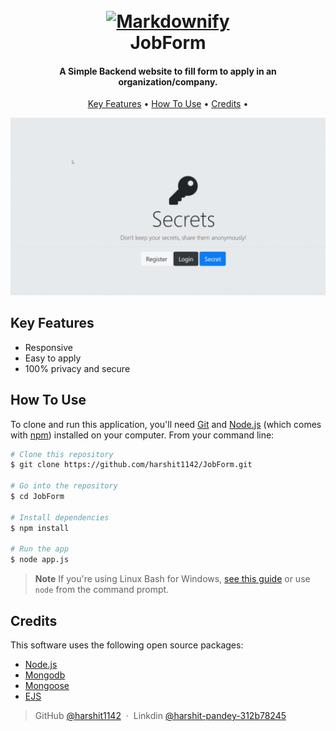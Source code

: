 <h1 align="center">
  <br>
  <a href="https://github.com/harshit1142/JobForm"><img src="https://artimg.gympik.com/articles/wp-content/uploads/2017/12/Untitled-design6.jpg" alt="Markdownify" width="200"></a>
  <br>
  JobForm
  <br>
</h1>

<h4 align="center">A Simple Backend website to fill form to apply in an organization/company. </h4>



<p align="center">
  <a href="#key-features">Key Features</a> •
  <a href="#how-to-use">How To Use</a> •
  <a href="#credits">Credits</a> •
</p>

![screenshot](https://github.com/harshit1142/Secret-Revealing/blob/main/giff.gif)

## Key Features

* Responsive
* Easy to apply
* 100% privacy and secure 



## How To Use

To clone and run this application, you'll need [Git](https://git-scm.com) and [Node.js](https://nodejs.org/en/download/) (which comes with [npm](http://npmjs.com)) installed on your computer. From your command line:

```bash
# Clone this repository
$ git clone https://github.com/harshit1142/JobForm.git

# Go into the repository
$ cd JobForm

# Install dependencies
$ npm install

# Run the app
$ node app.js
```

> **Note**
> If you're using Linux Bash for Windows, [see this guide](https://www.howtogeek.com/261575/how-to-run-graphical-linux-desktop-applications-from-windows-10s-bash-shell/) or use `node` from the command prompt.



## Credits

This software uses the following open source packages:


- [Node.js](https://nodejs.org/)
- [Mongodb](https://www.mongodb.com/)
- [Mongoose](https://mongoosejs.com/)
- [EJS](https://ejs.co/)


> GitHub [@harshit1142](https://github.com/harshit1142) &nbsp;&middot;&nbsp;
> Linkdin [@harshit-pandey-312b78245](https://www.linkedin.com/in/harshit-pandey-312b78245/)

